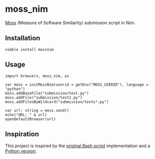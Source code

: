 # moss_nim
[Moss](https://theory.stanford.edu/~aiken/moss/) (Measure of Software Similarity) submission script in Nim.
## Installation
```nimble install mossnim```
## Usage
```
import browsers, moss_nim, os

var moss = initMossNim(userid = getEnv("MOSS_USERID"), language = "python")
moss.addBaseFile("submission/test.py")
moss.addFile("submission/test2.py")
moss.addFilesByWildcard("submission/tests*.py")

var url: string = moss.send()
echo("URL: " & url)
openDefaultBrowser(url)
```
## Inspiration
This project is inspired by the [original Bash script](http://moss.stanford.edu/general/scripts/mossnet) implementation and a [Python version](https://github.com/soachishti/moss.py).
